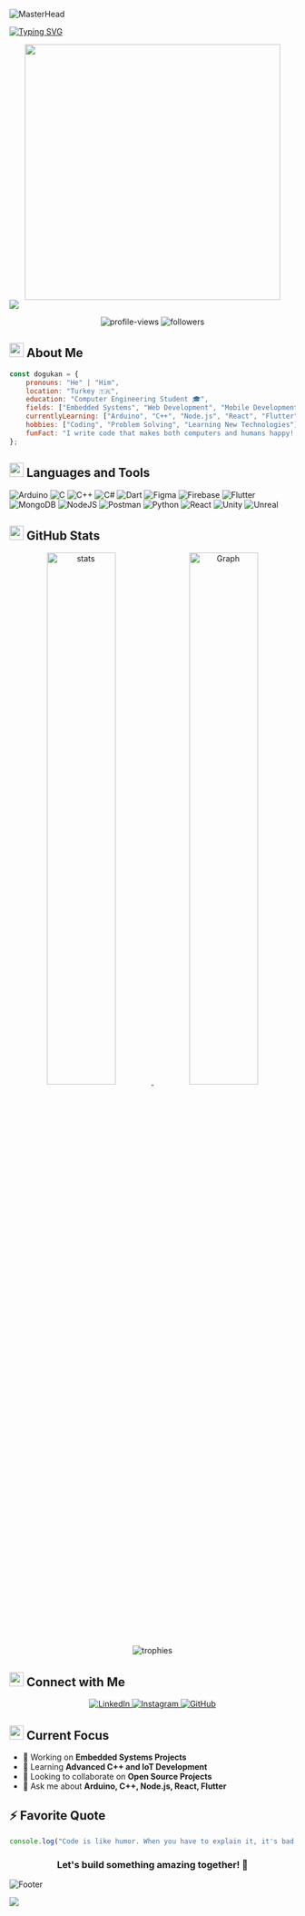 ![MasterHead](https://capsule-render.vercel.app/api?type=waving&color=0:EEFF00,100:a82da8&height=300&section=header&text=Doğukan%20POYRAZ&fontSize=90&animation=fadeIn&fontAlignY=38&desc=Computer%20Engineering%20Student%20|%20Developer&descAlignY=51&descAlign=62&fontColor=fff)

[![Typing SVG](https://readme-typing-svg.herokuapp.com?font=Fira+Code&weight=500&size=25&pause=1000&color=F70000&background=FFFFFF00&center=true&vCenter=true&width=435&lines=A+Passionate+Programmer;Embedded+Systems+Developer;Full+Stack+Developer;Always+learning+new+things)](https://git.io/typing-svg)

<div align="center">
  <img src="https://user-images.githubusercontent.com/74038190/229223263-cf2e4b07-2615-4f87-9c38-e37600f8381a.gif" width="450">
</div>

<img src="https://user-images.githubusercontent.com/73097560/115834477-dbab4500-a447-11eb-908a-139a6edaec5c.gif">

<p align="center">
    <img src="https://komarev.com/ghpvc/?username=dogukanpoyraz&label=Profile%20views&color=0e75b6&style=for-the-badge" alt="profile-views" />
    <img src="https://img.shields.io/github/followers/dogukanpoyraz?label=Followers&style=for-the-badge&color=0e75b6" alt="followers" />
</p>

## <img src="https://media2.giphy.com/media/QssGEmpkyEOhBCb7e1/giphy.gif?cid=ecf05e47a0n3gi1bfqntqmob8g9aid1oyj2wr3ds3mg700bl&rid=giphy.gif" width ="25"> About Me

```javascript
const dogukan = {
    pronouns: "He" | "Him",
    location: "Turkey 🇹🇷",
    education: "Computer Engineering Student 🎓",
    fields: ["Embedded Systems", "Web Development", "Mobile Development"],
    currentlyLearning: ["Arduino", "C++", "Node.js", "React", "Flutter"],
    hobbies: ["Coding", "Problem Solving", "Learning New Technologies"],
    funFact: "I write code that makes both computers and humans happy! 💻"
};
```

## <img src="https://media2.giphy.com/media/QssGEmpkyEOhBCb7e1/giphy.gif?cid=ecf05e47a0n3gi1bfqntqmob8g9aid1oyj2wr3ds3mg700bl&rid=giphy.gif" width ="25"> Languages and Tools  

![Arduino](https://img.shields.io/badge/Arduino-00979D?style=for-the-badge&logo=Arduino&logoColor=white)
![C](https://img.shields.io/badge/C-00599C?style=for-the-badge&logo=c&logoColor=white)
![C++](https://img.shields.io/badge/C++-00599C?style=for-the-badge&logo=c%2B%2B&logoColor=white)
![C#](https://img.shields.io/badge/C%23-239120?style=for-the-badge&logo=c-sharp&logoColor=white)
![Dart](https://img.shields.io/badge/Dart-0175C2?style=for-the-badge&logo=dart&logoColor=white)
![Figma](https://img.shields.io/badge/Figma-F24E1E?style=for-the-badge&logo=figma&logoColor=white)
![Firebase](https://img.shields.io/badge/Firebase-039BE5?style=for-the-badge&logo=Firebase&logoColor=white)
![Flutter](https://img.shields.io/badge/Flutter-02569B?style=for-the-badge&logo=flutter&logoColor=white)
![MongoDB](https://img.shields.io/badge/MongoDB-4EA94B?style=for-the-badge&logo=mongodb&logoColor=white)
![NodeJS](https://img.shields.io/badge/Node.js-339933?style=for-the-badge&logo=nodedotjs&logoColor=white)
![Postman](https://img.shields.io/badge/Postman-FF6C37?style=for-the-badge&logo=postman&logoColor=white)
![Python](https://img.shields.io/badge/Python-3776AB?style=for-the-badge&logo=python&logoColor=white)
![React](https://img.shields.io/badge/React-20232A?style=for-the-badge&logo=react&logoColor=61DAFB)
![Unity](https://img.shields.io/badge/Unity-100000?style=for-the-badge&logo=unity&logoColor=white)
![Unreal](https://img.shields.io/badge/Unreal_Engine-313131?style=for-the-badge&logo=unreal-engine&logoColor=white)

## <img src="https://media.giphy.com/media/iY8CRBdQXODJSCERIr/giphy.gif" width="25"> GitHub Stats

<p align="center">
  <a href="https://awesome-github-stats.azurewebsites.net/user-stats/dogukanpoyraz">
    <img width="49%" alt="stats" src="https://awesome-github-stats.azurewebsites.net/user-stats/dogukanpoyraz?cardType=github&theme=radical&preferLogin=false">
  </a>
  <a href="https://github-profile-summary-cards.vercel.app/api/cards/profile-details?username=dogukanpoyraz">
    <img width="49%" alt="Graph" src="https://github-profile-summary-cards.vercel.app/api/cards/profile-details?username=dogukanpoyraz&theme=radical">
  </a>
</p>

<div align="center">
  <img src="https://github-profile-trophy.vercel.app/?username=dogukanpoyraz&theme=radical&no-frame=false&no-bg=true&margin-w=4&row=1" alt="trophies">
</div>

## <img src="https://media.giphy.com/media/LnQjpWaON8nhr21vNW/giphy.gif" width="25"> Connect with Me

<p align="center">
  <a href="https://linkedin.com/in/dogukanpoyraz">
    <img src="https://img.shields.io/badge/LinkedIn-0077B5?style=for-the-badge&logo=linkedin&logoColor=white" alt="LinkedIn"/>
  </a>
  <a href="https://instagram.com/dogukan_pyrz">
    <img src="https://img.shields.io/badge/Instagram-E4405F?style=for-the-badge&logo=instagram&logoColor=white" alt="Instagram"/>
  </a>
  <a href="https://github.com/dogukanpoyraz">
    <img src="https://img.shields.io/badge/GitHub-100000?style=for-the-badge&logo=github&logoColor=white" alt="GitHub"/>
  </a>
</p>

## <img src="https://media.giphy.com/media/WUlplcMpOCEmTGBtBW/giphy.gif" width="25"> Current Focus

- 🔭 Working on **Embedded Systems Projects**
- 🌱 Learning **Advanced C++ and IoT Development**
- 👯 Looking to collaborate on **Open Source Projects**
- 💬 Ask me about **Arduino, C++, Node.js, React, Flutter**

## ⚡ Favorite Quote

<div align="center">

```javascript
console.log("Code is like humor. When you have to explain it, it's bad.");
```

### Let's build something amazing together! 🚀

</div>

![Footer](https://capsule-render.vercel.app/api?type=waving&color=0:EEFF00,100:a82da8&height=100&section=footer)

<img src="https://user-images.githubusercontent.com/73097560/115834477-dbab4500-a447-11eb-908a-139a6edaec5c.gif">
